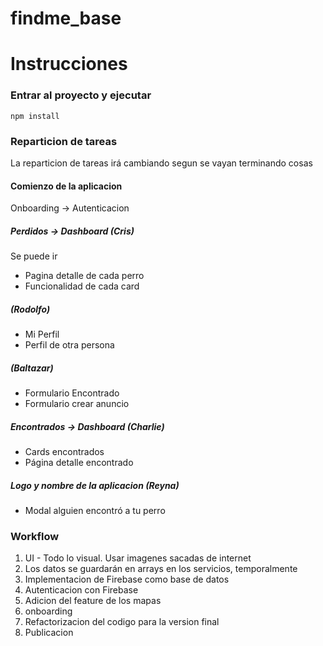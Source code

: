 # findme_base

# Instrucciones
### Entrar al proyecto y ejecutar
<code>npm install</code>

### Reparticion de tareas
<p>La reparticion de tareas irá cambiando segun se vayan terminando cosas</p>

#### Comienzo de la aplicacion
Onboarding -> Autenticacion

##### Perdidos -> Dashboard (Cris)
<p>Se puede ir</p>

* Pagina detalle de cada perro
* Funcionalidad de cada card

##### (Rodolfo)
* Mi Perfil
* Perfil de otra persona

##### (Baltazar)
* Formulario Encontrado
* Formulario crear anuncio


##### Encontrados -> Dashboard (Charlie)
+ Cards encontrados
+ Página detalle encontrado

##### Logo y nombre de la aplicacion (Reyna)
+ Modal alguien encontró a tu perro

### Workflow
<ol>
  <li>UI - Todo lo visual. Usar imagenes sacadas de internet</li>
  <li>Los datos se guardarán en arrays en los servicios, temporalmente</li>
  <li>Implementacion de Firebase como base de datos</li>
  <li>Autenticacion con Firebase</li>
  <li>Adicion del feature de los mapas</li>
  <li>onboarding</li>
  <li>Refactorizacion del codigo para la version final</li>
  <li>Publicacion</li>
 </ol>

